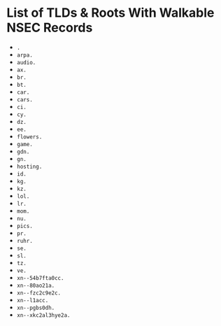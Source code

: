 # List of TLDs & Roots With Walkable NSEC Records

* `.`
* `arpa.`
* `audio.`
* `ax.`
* `br.`
* `bt.`
* `car.`
* `cars.`
* `ci.`
* `cy.`
* `dz.`
* `ee.`
* `flowers.`
* `game.`
* `gdn.`
* `gn.`
* `hosting.`
* `id.`
* `kg.`
* `kz.`
* `lol.`
* `lr.`
* `mom.`
* `nu.`
* `pics.`
* `pr.`
* `ruhr.`
* `se.`
* `sl.`
* `tz.`
* `ve.`
* `xn--54b7fta0cc.`
* `xn--80ao21a.`
* `xn--fzc2c9e2c.`
* `xn--l1acc.`
* `xn--pgbs0dh.`
* `xn--xkc2al3hye2a.`
